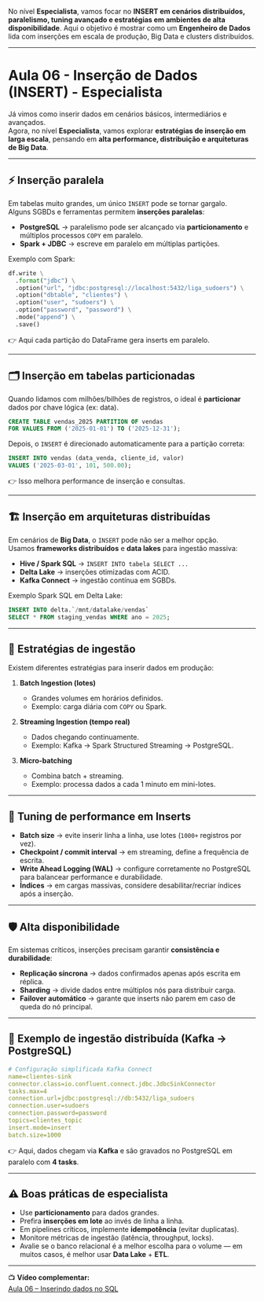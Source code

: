 No nível **Especialista**, vamos focar no **INSERT em cenários distribuídos, paralelismo, tuning avançado e estratégias em ambientes de alta disponibilidade**. Aqui o objetivo é mostrar como um **Engenheiro de Dados** lida com inserções em escala de produção, Big Data e clusters distribuídos.

---

# Aula 06 - Inserção de Dados (INSERT) - Especialista

Já vimos como inserir dados em cenários básicos, intermediários e avançados.  
Agora, no nível **Especialista**, vamos explorar **estratégias de inserção em larga escala**, pensando em **alta performance, distribuição e arquiteturas de Big Data**.

---

## ⚡ Inserção paralela

Em tabelas muito grandes, um único `INSERT` pode se tornar gargalo.  
Alguns SGBDs e ferramentas permitem **inserções paralelas**:

- **PostgreSQL** → paralelismo pode ser alcançado via **particionamento** e múltiplos processos `COPY` em paralelo.  
- **Spark + JDBC** → escreve em paralelo em múltiplas partições.  

Exemplo com Spark:

```python
df.write \
  .format("jdbc") \
  .option("url", "jdbc:postgresql://localhost:5432/liga_sudoers") \
  .option("dbtable", "clientes") \
  .option("user", "sudoers") \
  .option("password", "password") \
  .mode("append") \
  .save()
```

👉 Aqui cada partição do DataFrame gera inserts em paralelo.  

---

## 🗂️ Inserção em tabelas particionadas

Quando lidamos com milhões/bilhões de registros, o ideal é **particionar** dados por chave lógica (ex: data).  

```sql
CREATE TABLE vendas_2025 PARTITION OF vendas
FOR VALUES FROM ('2025-01-01') TO ('2025-12-31');
```

Depois, o `INSERT` é direcionado automaticamente para a partição correta:

```sql
INSERT INTO vendas (data_venda, cliente_id, valor)
VALUES ('2025-03-01', 101, 500.00);
```

👉 Isso melhora performance de inserção e consultas.  

---

## 🏗️ Inserção em arquiteturas distribuídas

Em cenários de **Big Data**, o `INSERT` pode não ser a melhor opção.  
Usamos **frameworks distribuídos** e **data lakes** para ingestão massiva:

- **Hive / Spark SQL** → `INSERT INTO tabela SELECT ...`  
- **Delta Lake** → inserções otimizadas com ACID.  
- **Kafka Connect** → ingestão contínua em SGBDs.  

Exemplo Spark SQL em Delta Lake:

```sql
INSERT INTO delta.`/mnt/datalake/vendas`
SELECT * FROM staging_vendas WHERE ano = 2025;
```

---

## 🔄 Estratégias de ingestão

Existem diferentes estratégias para inserir dados em produção:

1. **Batch Ingestion (lotes)**  
   - Grandes volumes em horários definidos.  
   - Exemplo: carga diária com `COPY` ou Spark.

2. **Streaming Ingestion (tempo real)**  
   - Dados chegando continuamente.  
   - Exemplo: Kafka → Spark Structured Streaming → PostgreSQL.

3. **Micro-batching**  
   - Combina batch + streaming.  
   - Exemplo: processa dados a cada 1 minuto em mini-lotes.  

---

## 🎯 Tuning de performance em Inserts

- **Batch size** → evite inserir linha a linha, use lotes (`1000+` registros por vez).  
- **Checkpoint / commit interval** → em streaming, define a frequência de escrita.  
- **Write Ahead Logging (WAL)** → configure corretamente no PostgreSQL para balancear performance e durabilidade.  
- **Índices** → em cargas massivas, considere desabilitar/recriar índices após a inserção.  

---

## 🛡️ Alta disponibilidade

Em sistemas críticos, inserções precisam garantir **consistência e durabilidade**:

- **Replicação síncrona** → dados confirmados apenas após escrita em réplica.  
- **Sharding** → divide dados entre múltiplos nós para distribuir carga.  
- **Failover automático** → garante que inserts não parem em caso de queda do nó principal.  

---

## 📌 Exemplo de ingestão distribuída (Kafka → PostgreSQL)

```yaml
# Configuração simplificada Kafka Connect
name=clientes-sink
connector.class=io.confluent.connect.jdbc.JdbcSinkConnector
tasks.max=4
connection.url=jdbc:postgresql://db:5432/liga_sudoers
connection.user=sudoers
connection.password=password
topics=clientes_topic
insert.mode=insert
batch.size=1000
```

👉 Aqui, dados chegam via **Kafka** e são gravados no PostgreSQL em paralelo com **4 tasks**.  

---

## ⚠️ Boas práticas de especialista

- Use **particionamento** para dados grandes.  
- Prefira **inserções em lote** ao invés de linha a linha.  
- Em pipelines críticos, implemente **idempotência** (evitar duplicatas).  
- Monitore métricas de ingestão (latência, throughput, locks).  
- Avalie se o banco relacional é a melhor escolha para o volume — em muitos casos, é melhor usar **Data Lake** + **ETL**.  

---

📺 **Vídeo complementar:**  
[Aula 06 – Inserindo dados no SQL](https://www.youtube.com/watch?v=Hj2rkoiW8WY&list=PLD3-a_5KsN3nuXukrq8kCYtxnZR4FD2nJ&index=16)

